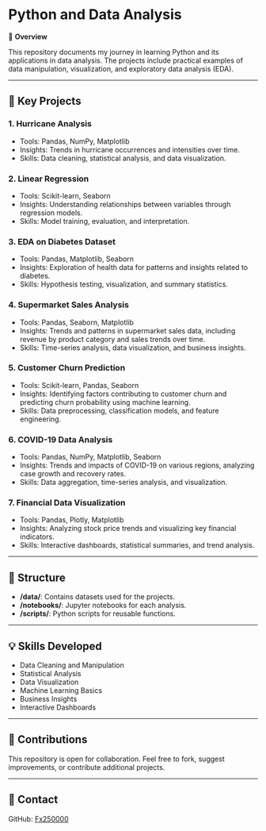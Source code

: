# Python and Data Analysis

📝 **Overview**

This repository documents my journey in learning Python and its applications in data analysis. The projects include practical examples of data manipulation, visualization, and exploratory data analysis (EDA).

---

## 🚀 **Key Projects**

### 1. Hurricane Analysis
- Tools: Pandas, NumPy, Matplotlib
- Insights: Trends in hurricane occurrences and intensities over time.
- Skills: Data cleaning, statistical analysis, and data visualization.

### 2. Linear Regression
- Tools: Scikit-learn, Seaborn
- Insights: Understanding relationships between variables through regression models.
- Skills: Model training, evaluation, and interpretation.

### 3. EDA on Diabetes Dataset
- Tools: Pandas, Matplotlib, Seaborn
- Insights: Exploration of health data for patterns and insights related to diabetes.
- Skills: Hypothesis testing, visualization, and summary statistics.

### 4. Supermarket Sales Analysis
- Tools: Pandas, Seaborn, Matplotlib
- Insights: Trends and patterns in supermarket sales data, including revenue by product category and sales trends over time.
- Skills: Time-series analysis, data visualization, and business insights.

### 5. Customer Churn Prediction
- Tools: Scikit-learn, Pandas, Seaborn
- Insights: Identifying factors contributing to customer churn and predicting churn probability using machine learning.
- Skills: Data preprocessing, classification models, and feature engineering.

### 6. COVID-19 Data Analysis
- Tools: Pandas, NumPy, Matplotlib, Seaborn
- Insights: Trends and impacts of COVID-19 on various regions, analyzing case growth and recovery rates.
- Skills: Data aggregation, time-series analysis, and visualization.

### 7. Financial Data Visualization
- Tools: Pandas, Plotly, Matplotlib
- Insights: Analyzing stock price trends and visualizing key financial indicators.
- Skills: Interactive dashboards, statistical summaries, and trend analysis.

---

## 📂 **Structure**

- **/data/**: Contains datasets used for the projects.
- **/notebooks/**: Jupyter notebooks for each analysis.
- **/scripts/**: Python scripts for reusable functions.

---

## 💡 **Skills Developed**

- Data Cleaning and Manipulation
- Statistical Analysis
- Data Visualization
- Machine Learning Basics
- Business Insights
- Interactive Dashboards

---

## 🤝 **Contributions**

This repository is open for collaboration. Feel free to fork, suggest improvements, or contribute additional projects.

---

## 🔗 **Contact**

GitHub: [Fx250000](https://github.com/Fx250000)